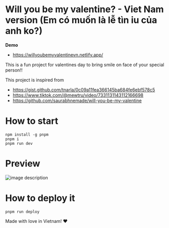 # Will you be my valentine? - Viet Nam version (Em có muốn là lễ tìn iu của anh ko?)

**Demo**

- https://willyoubemyvalentinevn.netlify.app/

This is a fun project for valentines day to bring smile on face of your special person!!

This project is inspired from

- https://gist.github.com/tnarla/0c09a11fea366145ba684fe6ebf578c5
- https://www.tiktok.com/@mewtru/video/7331131143112166698
- https://github.com/saurabhnemade/will-you-be-my-valentine

# How to start

```
npm install -g pnpm
pnpm i
pnpm run dev
```

# Preview

![image description](demo.gif)

# How to deploy it

```
pnpm run deploy
```

Made with love in Vietnam! ❤️
